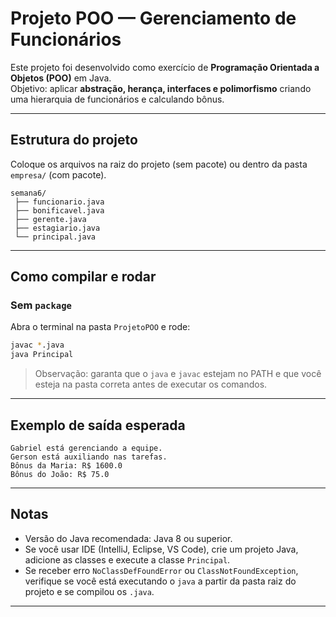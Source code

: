 # Projeto POO — Gerenciamento de Funcionários

Este projeto foi desenvolvido como exercício de **Programação Orientada a Objetos (POO)** em Java.  
Objetivo: aplicar **abstração, herança, interfaces e polimorfismo** criando uma hierarquia de funcionários e calculando bônus.

---

## Estrutura do projeto
Coloque os arquivos na raiz do projeto (sem pacote) ou dentro da pasta `empresa/` (com pacote).

```
semana6/
 ├── funcionario.java
 ├── bonificavel.java
 ├── gerente.java
 ├── estagiario.java
 └── principal.java
```

---

## Como compilar e rodar

### Sem `package`
Abra o terminal na pasta `ProjetoPOO` e rode:
```bash
javac *.java
java Principal
```

> Observação: garanta que o `java` e `javac` estejam no PATH e que você esteja na pasta correta antes de executar os comandos.

---

## Exemplo de saída esperada
```
Gabriel está gerenciando a equipe.
Gerson está auxiliando nas tarefas.
Bônus da Maria: R$ 1600.0
Bônus do João: R$ 75.0
```

---

## Notas
- Versão do Java recomendada: Java 8 ou superior.
- Se você usar IDE (IntelliJ, Eclipse, VS Code), crie um projeto Java, adicione as classes e execute a classe `Principal`.
- Se receber erro `NoClassDefFoundError` ou `ClassNotFoundException`, verifique se você está executando o `java` a partir da pasta raiz do projeto e se compilou os `.java`.

---